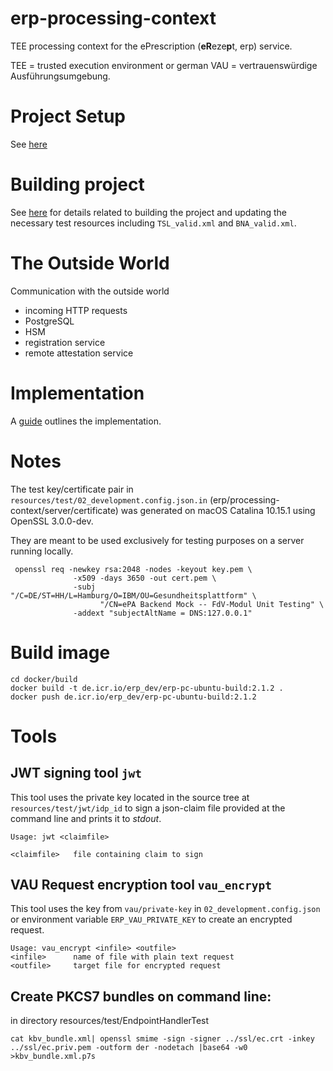 # erp-processing-context
TEE processing context for the ePrescription (**eR**eze**p**t, erp) service.

TEE = trusted execution environment or german VAU = vertrauenswürdige Ausführungsumgebung.

# Project Setup

See [here](doc/ProjectSetup.md)

# Building project

See [here](doc/Building.md) for details related to building the project and updating the necessary test resources including `TSL_valid.xml` and `BNA_valid.xml`.

# The Outside World
Communication with the outside world
- incoming HTTP requests
- PostgreSQL
- HSM
- registration service
- remote attestation service

# Implementation
A [guide](doc/GuideToImplementation.md) outlines the implementation.

# Notes
The test key/certificate pair in `resources/test/02_development.config.json.in` (erp/processing-context/server/certificate)
was generated on macOS Catalina 10.15.1 using OpenSSL 3.0.0-dev.

They are meant to be used exclusively for testing purposes on a server running locally.

```shell
 openssl req -newkey rsa:2048 -nodes -keyout key.pem \
              -x509 -days 3650 -out cert.pem \
              -subj "/C=DE/ST=HH/L=Hamburg/O=IBM/OU=Gesundheitsplattform" \
                    "/CN=ePA Backend Mock -- FdV-Modul Unit Testing" \
              -addext "subjectAltName = DNS:127.0.0.1"
 ```

# Build image
```$xslt
cd docker/build
docker build -t de.icr.io/erp_dev/erp-pc-ubuntu-build:2.1.2 .
docker push de.icr.io/erp_dev/erp-pc-ubuntu-build:2.1.2
```

# Tools
## JWT signing tool `jwt`

This tool uses the private key located in the source tree at `resources/test/jwt/idp_id` to sign a json-claim file
provided at the command line and prints it to _stdout_.  

```
Usage: jwt <claimfile>

<claimfile>   file containing claim to sign
```

## VAU Request encryption tool `vau_encrypt`
This tool uses the key from `vau/private-key` in `02_development.config.json` or environment variable `ERP_VAU_PRIVATE_KEY`
to create an encrypted request.

```
Usage: vau_encrypt <infile> <outfile>
<infile>      name of file with plain text request
<outfile>     target file for encrypted request
```

## Create PKCS7 bundles on command line:
in directory resources/test/EndpointHandlerTest
```
cat kbv_bundle.xml| openssl smime -sign -signer ../ssl/ec.crt -inkey ../ssl/ec.priv.pem -outform der -nodetach |base64 -w0  >kbv_bundle.xml.p7s
```
